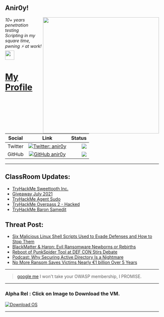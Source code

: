 <h2>Anir0y!</h2>
<img align='right' src="https://github-readme-stats.vercel.app/api?username=anir0y&show_icons=true&theme=dark" width="380">
<p><em>10+ years penetration testing<br>
  Scripting in my square time, pwning ⚡ at work!<img src="https://media.giphy.com/media/WUlplcMpOCEmTGBtBW/giphy.gif" width="30"> 
</em></p>



# [My Profile](https://anir0y.in/refer=githubreadme)

| Social   |      Link      | Status|
|----------|:-------------:|--:|
| Twitter |  [![Twitter: anir0y](https://img.shields.io/twitter/follow/anir0y?label=Follow%20me&style=plastic)](https://twitter.com/anir0y)| ![](https://img.shields.io/badge/Status-Online-blue)|
| GitHub |    [![GitHub anir0y](https://img.shields.io/github/followers/anir0y?label=Fork%20me&style=plastic)](https://github.com/anir0y)   | ![](https://img.shields.io/badge/Status-Online-blue)|


---

## ClassRoom Updates:

<!-- CLASS:START -->
- [TryHackMe Sweettooth Inc.](https://classroom.anir0y.in/post/tryhackme-sweettoothinc/)
- [Giveaway July 2021](https://classroom.anir0y.in/post/giveaway-1/)
- [TryHackMe Agent Sudo](https://classroom.anir0y.in/post/tryhackme-agentsudoctf/)
- [TryHackMe Overpass 2 - Hacked](https://classroom.anir0y.in/post/tryhackme-overpass2hacked/)
- [TryHackMe Baron Samedit](https://classroom.anir0y.in/post/tryhackme-sudovulnssamedit/)
<!-- CLASS:END -->

## Threat Post:

<!-- THREAT:START -->
- [Six Malicious Linux Shell Scripts Used to Evade Defenses and How to Stop Them](https://threatpost.com/six-malicious-linux-shell-scripts-how-to-stop-them/168127/)
- [BlackMatter & Haron: Evil Ransomware Newborns or Rebirths](https://threatpost.com/ransomware-gangs-haron-blackmatter/168212/)
- [Reboot of PunkSpider Tool at DEF CON Stirs Debate](https://threatpost.com/punkspider-def-con-debate/168223/)
- [Podcast: Why Securing Active Directory Is a Nightmare](https://threatpost.com/podcast-securing-active-directory-nightmare/168203/)
- [No More Ransom Saves Victims Nearly €1 billion Over 5 Years](https://threatpost.com/no-more-ransom-saves-victims-e1-5-years/168192/)
<!-- THREAT:END -->
---


> [google me](https://google.com/search?q=@anir0y) I won't take your OWASP membership, I PROMISE. 

---
### Alpha Rel : Click on Image to Download the VM.
[![Download OS](https://i.imgur.com/4RUjCIA.png)](https://sourceforge.net/projects/classroom-os/files/latest/download)

---

